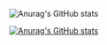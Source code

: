 ![Anurag's GitHub stats](https://github-readme-stats.vercel.app/api?username=anuraghazra&show_icons=true)

[![Anurag's GitHub stats](https://github-readme-stats.vercel.app/api?Tsuiya=anuraghazra)](https://github.com/anuraghazra/github-readme-stats)
